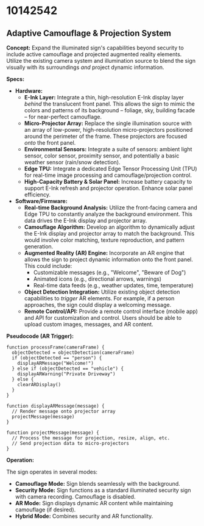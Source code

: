 # 10142542

## Adaptive Camouflage & Projection System

**Concept:** Expand the illuminated sign's capabilities beyond security to include active camouflage and projected augmented reality elements. Utilize the existing camera system and illumination source to blend the sign visually with its surroundings *and* project dynamic information.

**Specs:**

*   **Hardware:**
    *   **E-Ink Layer:** Integrate a thin, high-resolution E-Ink display layer *behind* the translucent front panel. This allows the sign to mimic the colors and patterns of its background – foliage, sky, building facade – for near-perfect camouflage.
    *   **Micro-Projector Array:** Replace the single illumination source with an array of low-power, high-resolution micro-projectors positioned around the perimeter of the frame. These projectors are focused *onto* the front panel.
    *   **Environmental Sensors:** Integrate a suite of sensors: ambient light sensor, color sensor, proximity sensor, and potentially a basic weather sensor (rain/snow detection).
    *   **Edge TPU:** Integrate a dedicated Edge Tensor Processing Unit (TPU) for real-time image processing and camouflage/projection control.
    *   **High-Capacity Battery & Solar Panel:** Increase battery capacity to support E-Ink refresh and projector operation. Enhance solar panel efficiency.
*   **Software/Firmware:**
    *   **Real-time Background Analysis:** Utilize the front-facing camera and Edge TPU to constantly analyze the background environment. This data drives the E-Ink display and projector array.
    *   **Camouflage Algorithm:** Develop an algorithm to dynamically adjust the E-Ink display and projector array to match the background. This would involve color matching, texture reproduction, and pattern generation.
    *   **Augmented Reality (AR) Engine:** Incorporate an AR engine that allows the sign to project dynamic information onto the front panel. This could include:
        *   Customizable messages (e.g., "Welcome", "Beware of Dog")
        *   Animated icons (e.g., directional arrows, warnings)
        *   Real-time data feeds (e.g., weather updates, time, temperature)
    *   **Object Detection Integration:** Utilize existing object detection capabilities to *trigger* AR elements. For example, if a person approaches, the sign could display a welcoming message.
    *   **Remote Control/API:** Provide a remote control interface (mobile app) and API for customization and control. Users should be able to upload custom images, messages, and AR content.

**Pseudocode (AR Trigger):**

```
function processFrame(cameraFrame) {
  objectDetected = objectDetection(cameraFrame)
  if (objectDetected == "person") {
    displayARMessage("Welcome!")
  } else if (objectDetected == "vehicle") {
    displayARWarning("Private Driveway")
  } else {
    clearARDisplay()
  }
}

function displayARMessage(message) {
  // Render message onto projector array
  projectMessage(message)
}

function projectMessage(message) {
  // Process the message for projection, resize, align, etc.
  // Send projection data to micro-projectors
}
```

**Operation:**

The sign operates in several modes:

*   **Camouflage Mode:** Sign blends seamlessly with the background.
*   **Security Mode:** Sign functions as a standard illuminated security sign with camera recording. Camouflage is disabled.
*   **AR Mode:** Sign displays dynamic AR content while maintaining camouflage (if desired).
*   **Hybrid Mode:** Combines security and AR functionality.
